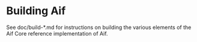 Building Aif
=============

See doc/build-*.md for instructions on building the various
elements of the Aif Core reference implementation of Aif.
